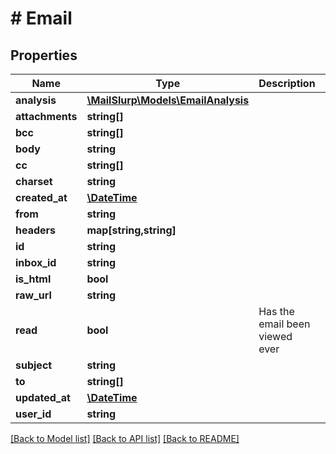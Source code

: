 # # Email

## Properties

Name | Type | Description | Notes
------------ | ------------- | ------------- | -------------
**analysis** | [**\MailSlurp\Models\EmailAnalysis**](EmailAnalysis.md) |  | [optional] 
**attachments** | **string[]** |  | [optional] 
**bcc** | **string[]** |  | [optional] 
**body** | **string** |  | [optional] 
**cc** | **string[]** |  | [optional] 
**charset** | **string** |  | [optional] 
**created_at** | [**\DateTime**](\DateTime.md) |  | 
**from** | **string** |  | [optional] 
**headers** | **map[string,string]** |  | [optional] 
**id** | **string** |  | 
**inbox_id** | **string** |  | 
**is_html** | **bool** |  | [optional] 
**raw_url** | **string** |  | [optional] 
**read** | **bool** | Has the email been viewed ever | [optional] 
**subject** | **string** |  | [optional] 
**to** | **string[]** |  | 
**updated_at** | [**\DateTime**](\DateTime.md) |  | 
**user_id** | **string** |  | 

[[Back to Model list]](../../README.md#documentation-for-models) [[Back to API list]](../../README.md#documentation-for-api-endpoints) [[Back to README]](../../README.md)


